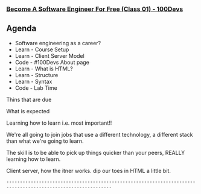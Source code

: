 ### [ Become A Software Engineer For Free (Class 01) - 100Devs](https://www.youtube.com/watch?v=o3IIobN4xR0)

<!--| TIMSTAMP |: 26:59 / 3:23:05 -->
<!--| SLIDE    |: Agenda -->

## Agenda

- Software engineering as a career?
- Learn - Course Setup
- Learn - Client Server Model
- Code - #100Devs About page
- Learn - What is HTML?
- Learn - Structure
- Learn - Syntax
- Code - Lab Time

Thins that are due

What is expected

Learning how to learn i.e. most important!!

We're all going to join jobs that use a different technology, a different stack than what we're going to learn.

The skill is to be able to pick up things quicker than your peers, REALLY learning how to learn.

Client server, how the itner works.
dip our toes in HTML a little bit.

`-------------------------------------------------------------------------------------------------------------`
